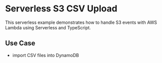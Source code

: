 <!--
title: 'AWS Lambda S3 event example (NodeJS & Typescript)'
description: 'This example demonstrates how to setup AWS Lambda for S3 events with Typescript.'
platform: AWS
language: TypeScript
authorLink: 'https://github.com/cyberworkz/examples/bookcategory-upload'
authorName: 'Haiko van der Schaaf'
-->
# Serverless S3 CSV Upload

This serverless example demonstrates how to handle S3 events with AWS Lambda using Serverless and TypeScript.

## Use Case
- import CSV files into DynamoDB

